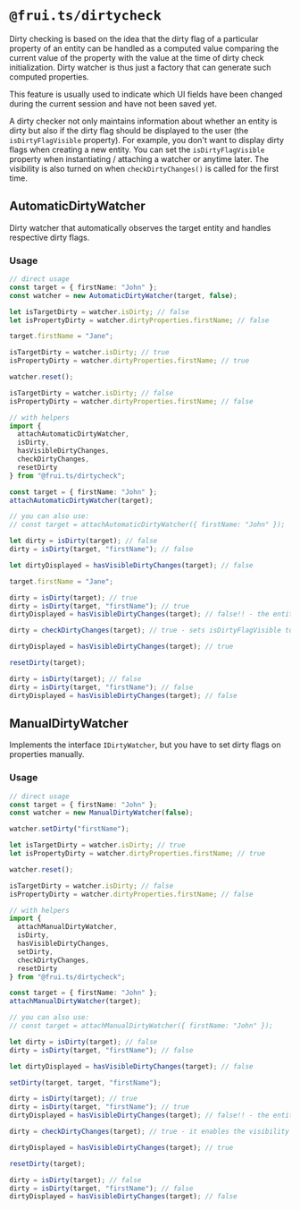 # `@frui.ts/dirtycheck`

Dirty checking is based on the idea that the dirty flag of a particular property of an entity can be handled as a computed value comparing the current value of the property with the value at the time of dirty check initialization. Dirty watcher is thus just a factory that can generate such computed properties.

This feature is usually used to indicate which UI fields have been changed during the current session and have not been saved yet.

A dirty checker not only maintains information about whether an entity is dirty but also if the dirty flag should be displayed to the user (the `isDirtyFlagVisible` property). For example, you don't want to display dirty flags when creating a new entity. You can set the `isDirtyFlagVisible` property when instantiating / attaching a watcher or anytime later. The visibility is also turned on when `checkDirtyChanges()` is called for the first time.

## AutomaticDirtyWatcher

Dirty watcher that automatically observes the target entity and handles respective dirty flags.

### Usage

```ts
// direct usage
const target = { firstName: "John" };
const watcher = new AutomaticDirtyWatcher(target, false);

let isTargetDirty = watcher.isDirty; // false
let isPropertyDirty = watcher.dirtyProperties.firstName; // false

target.firstName = "Jane";

isTargetDirty = watcher.isDirty; // true
isPropertyDirty = watcher.dirtyProperties.firstName; // true

watcher.reset();

isTargetDirty = watcher.isDirty; // false
isPropertyDirty = watcher.dirtyProperties.firstName; // false
```

```ts
// with helpers
import {
  attachAutomaticDirtyWatcher,
  isDirty,
  hasVisibleDirtyChanges,
  checkDirtyChanges,
  resetDirty
} from "@frui.ts/dirtycheck";

const target = { firstName: "John" };
attachAutomaticDirtyWatcher(target);

// you can also use:
// const target = attachAutomaticDirtyWatcher({ firstName: "John" });

let dirty = isDirty(target); // false
dirty = isDirty(target, "firstName"); // false

let dirtyDisplayed = hasVisibleDirtyChanges(target); // false

target.firstName = "Jane";

dirty = isDirty(target); // true
dirty = isDirty(target, "firstName"); // true
dirtyDisplayed = hasVisibleDirtyChanges(target); // false!! - the entity is dirty but it is not indicated yet (e.g., UI for new entities)

dirty = checkDirtyChanges(target); // true - sets isDirtyFlagVisible to true and returns isDirty value

dirtyDisplayed = hasVisibleDirtyChanges(target); // true

resetDirty(target);

dirty = isDirty(target); // false
dirty = isDirty(target, "firstName"); // false
dirtyDisplayed = hasVisibleDirtyChanges(target); // false
```

## ManualDirtyWatcher

Implements the interface `IDirtyWatcher`, but you have to set dirty flags on properties manually.

### Usage

```ts
// direct usage
const target = { firstName: "John" };
const watcher = new ManualDirtyWatcher(false);

watcher.setDirty("firstName");

let isTargetDirty = watcher.isDirty; // true
let isPropertyDirty = watcher.dirtyProperties.firstName; // true

watcher.reset();

isTargetDirty = watcher.isDirty; // false
isPropertyDirty = watcher.dirtyProperties.firstName; // false
```

```ts
// with helpers
import {
  attachManualDirtyWatcher,
  isDirty,
  hasVisibleDirtyChanges,
  setDirty,
  checkDirtyChanges,
  resetDirty
} from "@frui.ts/dirtycheck";

const target = { firstName: "John" };
attachManualDirtyWatcher(target);

// you can also use:
// const target = attachManualDirtyWatcher({ firstName: "John" });

let dirty = isDirty(target); // false
dirty = isDirty(target, "firstName"); // false

let dirtyDisplayed = hasVisibleDirtyChanges(target); // false

setDirty(target, target, "firstName");

dirty = isDirty(target); // true
dirty = isDirty(target, "firstName"); // true
dirtyDisplayed = hasVisibleDirtyChanges(target); // false!! - the entity is dirty but we don't want to indicate that (e.g., UI for new entities)

dirty = checkDirtyChanges(target); // true - it enables the visibility of dirty changes and returns isDirty value

dirtyDisplayed = hasVisibleDirtyChanges(target); // true

resetDirty(target);

dirty = isDirty(target); // false
dirty = isDirty(target, "firstName"); // false
dirtyDisplayed = hasVisibleDirtyChanges(target); // false

```
